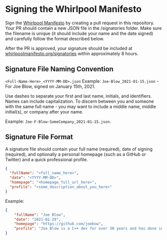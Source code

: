 # Signing the Whirlpool Manifesto
Sign the [Whirlpool Manifesto](https://whirlpoolmanifesto.org) by creating a pull request in this repository. Your PR should contain a new JSON file in the /signatories folder. Make sure the filename is unique (it should include your name and the date signed) and carefully follow the format described below.

After the PR is approved, your signature should be included at [whirlpoolmanifesto.org/signatories](https://whirlpoolmanifesto.org/signatories) within approximately 8 hours. 

## Signature File Naming Convention

`<Full-Name-Here>_<YYYY-MM-DD>.json`
Example: `Joe-Blow_2021-01-15.json` - For Joe Blow, signed on January 15th, 2021.

Use dashes to separate your first and last name, initials, and identifiers. Names can include capitalization.
To discern between you and someone with the same full name - you may want to include a middle name, middle initial(s), or company after your name.

Example: `Joe-F-Blow-SomeCompany_2021-01-15.json`.

## Signature File Format

A signature file should contain your full name (required), date of signing (required), and optionally a personal homepage (such as a GitHub or Twitter) and a quick professional profile.

```JSON
{
  "fullName": "<full_name_here>",
  "date": "<YYYY-MM-DD>",
  "homepage": "<homepage_full_url_here>",
  "profile": "<some_description_about_you_here>"
}
```

Example:
```JSON
{
    "fullName": "Joe Blow",
    "date": "2021-01-29",
    "homepage": "https://github.com/joebow",
    "profile": "Joe Blow is a C++ dev for over 30 years and has done incredible work..."
}
